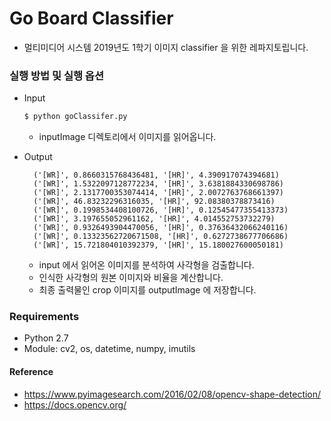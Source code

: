 # Go Board Classifier
- 멀티미디어 시스템 2019년도 1학기 이미지 classifier 을 위한 레파지토립니다.


### 실행 방법 및 실행 옵션
- Input

  ```python
  $ python goClassifer.py
  ```

    - inputImage 디렉토리에서 이미지를 읽어옵니다.

- Output

  ```
    ('[WR]', 0.8660315768436481, '[HR]', 4.390917074394681)
    ('[WR]', 1.5322097128772234, '[HR]', 3.6381884330698786)
    ('[WR]', 2.1317700353074414, '[HR]', 2.0072763768661397)
    ('[WR]', 46.83232296316035, '[HR]', 92.08380378873416)
    ('[WR]', 0.1998534408100726, '[HR]', 0.12545477355413373)
    ('[WR]', 3.197655052961162, '[HR]', 4.014552753732279)
    ('[WR]', 0.9326493904470056, '[HR]', 0.37636432066240116)
    ('[WR]', 0.13323562720671508, '[HR]', 0.6272738677706686)
    ('[WR]', 15.721804010392379, '[HR]', 15.180027600050181)
  ```

    - input 에서 읽어온 이미지를 분석하여 사각형을 검출합니다.
    - 인식한 사각형의 원본 이미지와 비율을 계산합니다.
    - 최종 출력물인 crop 이미지를 outputImage 에 저장합니다.

### Requirements
- Python 2.7
- Module: cv2, os, datetime, numpy, imutils



#### Reference
- https://www.pyimagesearch.com/2016/02/08/opencv-shape-detection/
- https://docs.opencv.org/